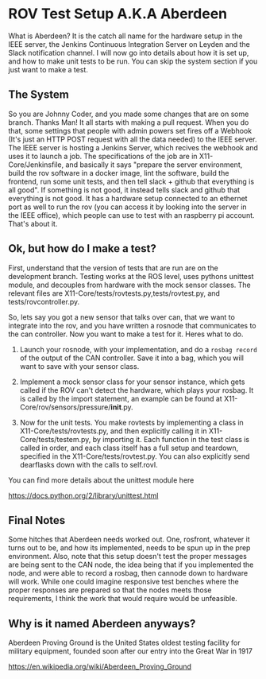 # ROV Test Setup A.K.A Aberdeen

  What is Aberdeen? It is the catch all name for the hardware setup in the IEEE server, the Jenkins Continuous Integration Server on Leyden and the Slack notification channel. I will now go into details about how it is set up, and how to make unit tests to be run. You can skip the system section if you just want to make a test.

## The System

  So you are Johnny Coder, and you made some changes that are on some branch. Thanks Man! It all starts with making a pull request. When you do that, some settings that people with admin powers set fires off a Webhook (It's just an HTTP POST request with all the data needed) to the IEEE server. The IEEE server is hosting a Jenkins Server, which recives the webhook and uses it to launch a job. The specifications of the job are in X11-Core/Jenkinsfile, and basically it says "prepare the server environment, build the rov software in a docker image, lint the software, build the frontend, run some unit tests, and then tell slack + github that everything is all good". If something is not good, it instead tells slack and github that everything is not good. It has a hardware setup connected to an ethernet port as well to run the rov (you can access it by looking into the server in the IEEE office), which people can use to test with an raspberry pi account. That's about it.
## Ok, but how do I make a test?
First, understand that the version of tests that are run are on the development branch. Testing works at the ROS level, uses pythons unittest module, and decouples from hardware with the mock sensor classes. The relevant files are X11-Core/tests/rovtests.py,tests/rovtest.py, and tests/rovcontroller.py.

So, lets say you got a new sensor that talks over can, that we want to integrate into the rov, and you have written a rosnode that communicates to the can controller. Now you want to make a test for it. Heres what to do.

1. Launch your rosnode, with your implementation, and do a `rosbag record` of the output of the CAN controller. Save it into a bag, which you will want to save with your sensor class.

2. Implement a mock sensor class for your sensor instance, which gets called if the ROV can't detect the hardware, which plays your rosbag. It is called by the import statement, an example can be found at X11-Core/rov/sensors/pressure/__init__.py.

3. Now for the unit tests. You make rovtests by implementing a class in X11-Core/tests/rovtests.py, and then explicitly calling it in X11-Core/tests/testem.py, by importing it. Each function in the test class is called in order, and each class itself has a full setup and teardown, specified in the X11-Core/tests/rovtest.py. You can also explicitly send dearflasks down with the calls to self.rovI.

You can find more details about the unittest module here

https://docs.python.org/2/library/unittest.html

## Final Notes
Some hitches that Aberdeen needs worked out. One, rosfront, whatever it turns out to be, and how its implemented, needs to be spun up in the prep environment. Also, note that this setup doesn't test the proper messages are being sent to the CAN node, the idea being that if you implemented the node, and were able to record a rosbag, then cannode down to hardware will work. While one could imagine responsive test benches where the proper responses are prepared so that the nodes meets those requirements, I think the work that would require would be unfeasible.

## Why is it named Aberdeen anyways?

Aberdeen Proving Ground is the United States oldest testing facility for military equipment, founded soon after our entry into the Great War in 1917

https://en.wikipedia.org/wiki/Aberdeen_Proving_Ground
